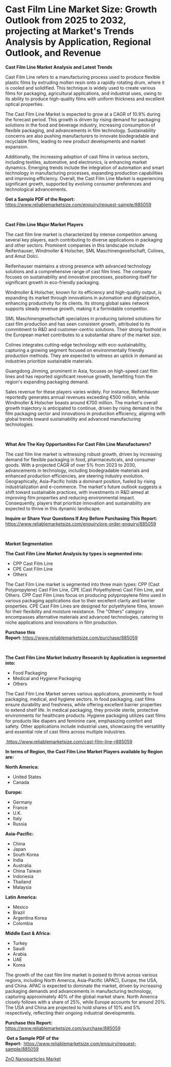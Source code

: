 <p><h1>Cast Film Line Market Size: Growth Outlook from 2025 to 2032, projecting at Market's Trends Analysis by Application, Regional Outlook, and Revenue</h1></p><p><strong>Cast Film Line Market Analysis and Latest Trends</strong></p>
<p><p>Cast Film Line refers to a manufacturing process used to produce flexible plastic films by extruding molten resin onto a rapidly rotating drum, where it is cooled and solidified. This technique is widely used to create various films for packaging, agricultural applications, and industrial uses, owing to its ability to produce high-quality films with uniform thickness and excellent optical properties.</p><p>The Cast Film Line Market is expected to grow at a CAGR of 10.9% during the forecast period. This growth is driven by rising demand for packaging solutions in the food and beverage industry, increasing consumption of flexible packaging, and advancements in film technology. Sustainability concerns are also pushing manufacturers to innovate biodegradable and recyclable films, leading to new product developments and market expansion.</p><p>Additionally, the increasing adoption of cast films in various sectors, including textiles, automotive, and electronics, is enhancing market dynamics. Emerging trends include the integration of automation and smart technology in manufacturing processes, expanding production capabilities and improving efficiency. Overall, the Cast Film Line Market is experiencing significant growth, supported by evolving consumer preferences and technological advancements.</p></p>
<p><strong>Get a Sample PDF of the Report:&nbsp;</strong> <a href="https://www.reliablemarketsize.com/enquiry/request-sample/885059?utm_campaign=3460&utm_medium=2&utm_source=Github&utm_content=ia&utm_term=02042025&utm_id=cast-film-line">https://www.reliablemarketsize.com/enquiry/request-sample/885059</a></p>
<p>&nbsp;</p>
<p><strong>Cast Film Line Major Market Players</strong></p>
<p><p>The cast film line market is characterized by intense competition among several key players, each contributing to diverse applications in packaging and other sectors. Prominent companies in this landscape include Reifenhauser, Windmoller & Holscher, SML Maschinengesellschaft, Colines, and Amut Dolci.</p><p>Reifenhauser maintains a strong presence with advanced technology solutions and a comprehensive range of cast film lines. The company focuses on sustainability and innovative processes, positioning itself for significant growth in eco-friendly packaging.</p><p>Windmoller & Holscher, known for its efficiency and high-quality output, is expanding its market through innovations in automation and digitalization, enhancing productivity for its clients. Its strong global sales network supports steady revenue growth, making it a formidable competitor.</p><p>SML Maschinengesellschaft specializes in producing tailored solutions for cast film production and has seen consistent growth, attributed to its commitment to R&D and customer-centric solutions. Their strong foothold in the European market contributes to a substantial share of the market size.</p><p>Colines integrates cutting-edge technology with eco-sustainability, capturing a growing segment focused on environmentally friendly production methods. They are expected to witness an uptick in demand as industries prioritize sustainable materials.</p><p>Guangdong Jinming, prominent in Asia, focuses on high-speed cast film lines and has reported significant revenue growth, benefiting from the region's expanding packaging demand. </p><p>Sales revenue for these players varies widely. For instance, Reifenhauser reportedly generates annual revenues exceeding €500 million, while Windmoller & Holscher boasts around €700 million. The market's overall growth trajectory is anticipated to continue, driven by rising demand in the film packaging sector and innovations in production efficiency, aligning with global trends toward sustainability and advanced manufacturing technologies.</p></p>
<p>&nbsp;</p>
<p><strong>What Are The Key Opportunities For Cast Film Line Manufacturers?</strong></p>
<p><p>The cast film line market is witnessing robust growth, driven by increasing demand for flexible packaging in food, pharmaceuticals, and consumer goods. With a projected CAGR of over 5% from 2023 to 2030, advancements in technology, including biodegradable materials and enhanced production efficiencies, are steering industry evolution. Geographically, Asia-Pacific holds a dominant position, fueled by rising industrialization and e-commerce. The market's future outlook suggests a shift toward sustainable practices, with investments in R&D aimed at improving film properties and reducing environmental impact. Consequently, players that prioritize innovation and sustainability are expected to thrive in this dynamic landscape.</p></p>
<p><strong>Inquire or Share Your Questions If Any Before Purchasing This Report:</strong> <a href="https://www.reliablemarketsize.com/enquiry/pre-order-enquiry/885059?utm_campaign=3460&utm_medium=2&utm_source=Github&utm_content=ia&utm_term=02042025&utm_id=cast-film-line">https://www.reliablemarketsize.com/enquiry/pre-order-enquiry/885059</a></p>
<p>&nbsp;</p>
<p><strong>Market Segmentation</strong></p>
<p><strong>The Cast Film Line Market Analysis by types is segmented into:</strong></p>
<p><ul><li>CPP Cast Film Line</li><li>CPE Cast Film Line</li><li>Others</li></ul></p>
<p><p>The Cast Film Line market is segmented into three main types: CPP (Cast Polypropylene) Cast Film Line, CPE (Cast Polyethylene) Cast Film Line, and Others. CPP Cast Film Lines focus on producing polypropylene films used in various packaging applications due to their excellent clarity and barrier properties. CPE Cast Film Lines are designed for polyethylene films, known for their flexibility and moisture resistance. The "Others" category encompasses alternative materials and advanced technologies, catering to niche applications and innovations in film production.</p></p>
<p><strong>Purchase this Report:&nbsp;</strong><a href="https://www.reliablemarketsize.com/purchase/885059?utm_campaign=3460&utm_medium=2&utm_source=Github&utm_content=ia&utm_term=02042025&utm_id=cast-film-line">https://www.reliablemarketsize.com/purchase/885059</a></p>
<p>&nbsp;</p>
<p><strong>The Cast Film Line Market Industry Research by Application is segmented into:</strong></p>
<p><ul><li>Food Packaging</li><li>Medical and Hygiene Packaging</li><li>Others</li></ul></p>
<p><p>The Cast Film Line Market serves various applications, prominently in food packaging, medical, and hygiene sectors. In food packaging, cast films ensure durability and freshness, while offering excellent barrier properties to extend shelf life. In medical packaging, they provide sterile, protective environments for healthcare products. Hygiene packaging utilizes cast films for products like diapers and feminine care, emphasizing comfort and safety. Other applications include industrial uses, showcasing the versatility and essential role of cast films across multiple industries.</p></p>
<p><a href="https://www.reliablemarketsize.com/cast-film-line-r885059?utm_campaign=3460&utm_medium=2&utm_source=Github&utm_content=ia&utm_term=02042025&utm_id=cast-film-line">&nbsp;https://www.reliablemarketsize.com/cast-film-line-r885059</a></p>
<p><strong>In terms of Region, the Cast Film Line Market Players available by Region are:</strong></p>
<p>
    <p> <strong> North America: </strong>
        <ul>
            <li>United States</li>
            <li>Canada</li>
        </ul>
        </p> 
    <p> <strong> Europe: </strong>
        <ul>
            <li>Germany</li>
            <li>France</li>
            <li>U.K.</li>
            <li>Italy</li>
            <li>Russia</li>
        </ul>
        </p> 
    <p> <strong> Asia-Pacific: </strong>
        <ul>
            <li>China</li>
            <li>Japan</li>
            <li>South Korea</li>
            <li>India</li>
            <li>Australia</li>
            <li>China Taiwan</li>
            <li>Indonesia</li>
            <li>Thailand</li>
            <li>Malaysia</li>
        </ul>
        </p> 
    <p> <strong> Latin America: </strong>
        <ul>
            <li>Mexico</li>
            <li>Brazil</li>
            <li>Argentina Korea</li>
            <li>Colombia</li>
        </ul>
        </p> 
    <p> <strong> Middle East & Africa: </strong>
        <ul>
            <li>Turkey</li>
            <li>Saudi</li>
            <li>Arabia</li>
            <li>UAE</li>
            <li>Korea</li>
        </ul>
    </p>
    </p>
<p><p>The growth of the cast film line market is poised to thrive across various regions, including North America, Asia-Pacific (APAC), Europe, the USA, and China. APAC is expected to dominate the market, driven by increasing packaging demands and advancements in manufacturing technology, capturing approximately 40% of the global market share. North America closely follows with a share of 25%, while Europe accounts for around 20%. The USA and China are projected to hold shares of 10% and 5% respectively, reflecting their ongoing industrial developments.</p></p>
<p><strong>Purchase this Report: </strong><a href="https://www.reliablemarketsize.com/purchase/885059?utm_campaign=3460&utm_medium=2&utm_source=Github&utm_content=ia&utm_term=02042025&utm_id=cast-film-line">https://www.reliablemarketsize.com/purchase/885059</a></p>
<p>&nbsp;<strong>Get a Sample PDF of the Report:&nbsp;&nbsp;</strong><a href="https://www.reliablemarketsize.com/enquiry/request-sample/885059?utm_campaign=3460&utm_medium=2&utm_source=Github&utm_content=ia&utm_term=02042025&utm_id=cast-film-line">https://www.reliablemarketsize.com/enquiry/request-sample/885059</a></p>
<p><strong></strong></p>
<p><p><a href="https://github.com/kryshaprilbb/Market-Research-Report-List-1/blob/main/zno-nanoparticles-market.md?utm_campaign=3460&utm_medium=2&utm_source=Github&utm_content=ia&utm_term=02042025&utm_id=cast-film-line">ZnO Nanoparticles Market</a></p></p>